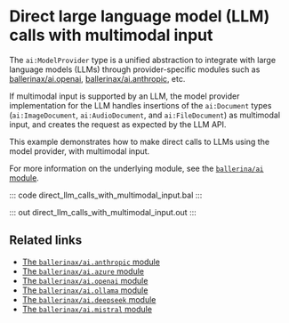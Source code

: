 # Direct large language model (LLM) calls with multimodal input

The `ai:ModelProvider` type is a unified abstraction to integrate with large language models (LLMs) through provider-specific modules such as [ballerinax/ai.openai](https://central.ballerina.io/ballerinax/ai.openai/latest), [ballerinax/ai.anthropic](https://central.ballerina.io/ballerinax/ai.anthropic/latest), etc.

If multimodal input is supported by an LLM, the model provider implementation for the LLM handles insertions of the `ai:Document` types (`ai:ImageDocument`, `ai:AudioDocument`, and `ai:FileDocument`) as multimodal input, and creates the request as expected by the LLM API.

This example demonstrates how to make direct calls to LLMs using the model provider, with multimodal input. 

For more information on the underlying module, see the [`ballerina/ai` module](https://lib.ballerina.io/ballerina/ai/latest/).

::: code direct_llm_calls_with_multimodal_input.bal :::

::: out direct_llm_calls_with_multimodal_input.out :::

## Related links
- [The `ballerinax/ai.anthropic` module](https://central.ballerina.io/ballerinax/ai.anthropic/latest)
- [The `ballerinax/ai.azure` module](https://central.ballerina.io/ballerinax/ai.azure/latest)
- [The `ballerinax/ai.openai` module](https://central.ballerina.io/ballerinax/ai.openai/latest)
- [The `ballerinax/ai.ollama` module](https://central.ballerina.io/ballerinax/ai.ollama/latest)
- [The `ballerinax/ai.deepseek` module](https://central.ballerina.io/ballerinax/ai.deepseek/latest)
- [The `ballerinax/ai.mistral` module](https://central.ballerina.io/ballerinax/ai.mistral/latest)
